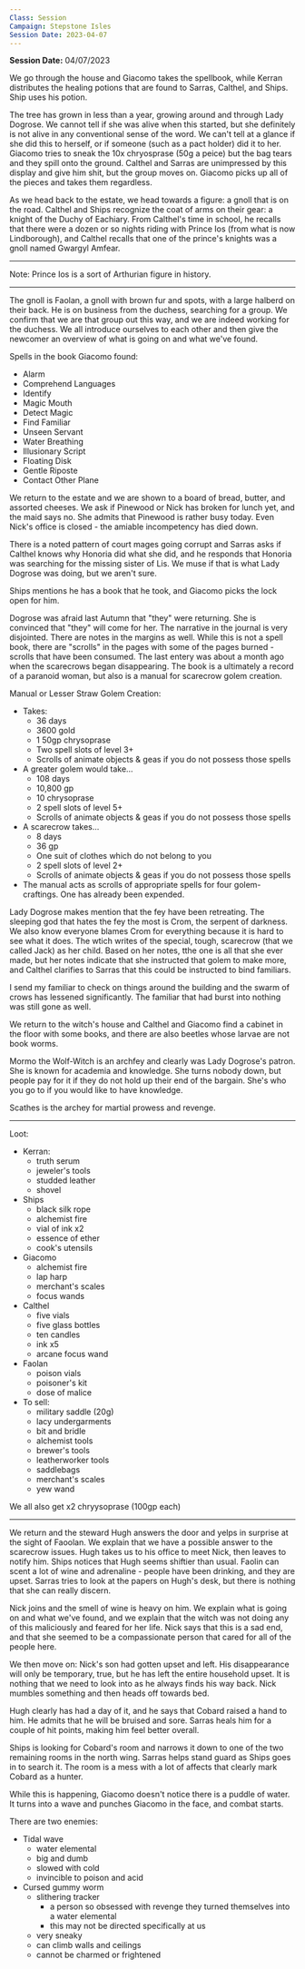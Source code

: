 ```yaml
---
Class: Session
Campaign: Stepstone Isles
Session Date: 2023-04-07
---
```

**Session Date:** 04/07/2023

We go through the house and Giacomo takes the spellbook, while Kerran distributes the healing potions that are found to Sarras, Calthel, and Ships. Ship uses his potion. 

The tree has grown in less than a year, growing around and through Lady Dogrose. We cannot tell if she was alive when this started, but she definitely is not alive in any conventional sense of the word. We can't tell at a glance if she did this to herself, or if someone (such as a pact holder) did it to her. Giacomo tries to sneak the 10x chryosprase (50g a peice) but the bag tears and they spill onto the ground. Calthel and Sarras are unimpressed by this display and give him shit, but the group moves on. Giacomo picks up all of the pieces and takes them regardless.

As we head back to the estate, we head towards a figure: a gnoll that is on the road. Calthel and Ships recognize the coat of arms on their gear: a knight of the Duchy of Eachiary. From Calthel's time in school, he recalls that there were a dozen or so nights riding with Prince Ios (from what is now Lindborough), and Calthel recalls that one of the prince's knights was a gnoll named Gwargyl Amfear.

---

Note: Prince Ios is a sort of Arthurian figure in history.

---

The gnoll is Faolan, a gnoll with brown fur and spots, with a large halberd on their back. He is on business from the duchess, searching for a group. We confirm that we are that group out this way, and we are indeed working for the duchess. We all introduce ourselves to each other and then give the newcomer an overview of what is going on and what we've found.

Spells in the book Giacomo found:
- Alarm
- Comprehend Languages
- Identify
- Magic Mouth
- Detect Magic
- Find Familiar
- Unseen Servant
- Water Breathing
- Illusionary Script
- Floating Disk
- Gentle Riposte
- Contact Other Plane

We return to the estate and we are shown to a board of bread, butter, and assorted cheeses. We ask if Pinewood or Nick has broken for lunch yet, and the maid says no. She admits that Pinewood is rather busy today. Even Nick's office is closed - the amiable incompetency has died down.

There is a noted pattern of court mages going corrupt and Sarras asks if Calthel knows why Honoria did what she did, and he responds that Honoria was searching for the missing sister of Lis. We muse if that is what Lady Dogrose was doing, but we aren't sure.

Ships mentions he has a book that he took, and Giacomo picks the lock open for him.

Dogrose was afraid last Autumn that "they" were returning. She is convinced that "they" will come for her. The narrative in the journal is very disjointed. There are notes in the margins as well. While this is not a spell book, there are "scrolls" in the pages with some of the pages burned - scrolls that have been consumed. The last entery was about a month ago when the scarecrows began disappearing. The book is a ultimately a record of a paranoid woman, but also is a manual for scarecrow golem creation.

Manual or Lesser Straw Golem Creation:
- Takes:
	- 36 days
	- 3600 gold
	- 1 50gp chrysoprase
	- Two spell slots of level 3+
	- Scrolls of animate objects & geas if you do not possess those spells
- A greater golem would take...
	- 108 days
	- 10,800 gp
	- 10 chrysoprase
	- 2 spell slots of level 5+
	- Scrolls of animate objects & geas if you do not possess those spells
- A scarecrow takes...
	- 8 days
	- 36 gp
	- One suit of clothes which do not belong to you
	- 2 spell slots of level 2+
	- Scrolls of animate objects & geas if you do not possess those spells
- The manual acts as scrolls of appropriate spells for four golem-craftings. One has already been expended.

Lady Dogrose makes mention that the fey have been retreating. The sleeping god that hates the fey the most is Crom, the serpent of darkness. We also know everyone blames Crom for everything because it is hard to see what it does. The wtich writes of the special, tough, scarecrow (that we called Jack) as her child. Based on her notes, tthe one is all that she ever made, but her notes indicate that she instructed that golem to make more, and Calthel clarifies to Sarras that this could be instructed to bind familiars.

I send my familiar to check on things around the building and the swarm of crows has lessened significantly. The familiar that had burst into nothing was still gone as well.

We return to the witch's house and Calthel and Giacomo find a cabinet in the floor with some books, and there are also beetles whose larvae are not book worms.

Mormo the Wolf-Witch is an archfey and clearly was Lady Dogrose's patron. She is known for academia and knowledge. She turns nobody down, but people pay for it if they do not hold up their end of the bargain. She's who you go to if you would like to have knowledge.

Scathes is the archey for martial prowess and revenge.

---

Loot:
- Kerran:
	- truth serum
	- jeweler's tools
	- studded leather
	- shovel
- Ships
	- black silk rope
	- alchemist fire
	- vial of ink x2
	- essence of ether
	- cook's utensils
- Giacomo
	- alchemist fire
	- lap harp
	- merchant's scales
	- focus wands
- Calthel
	- five vials
	- five glass bottles
	- ten candles
	- ink x5
	- arcane focus wand
- Faolan
	- poison vials
	- poisoner's kit
	- dose of malice
- To sell:
	- military saddle (20g)
	- lacy undergarments
	- bit and bridle
	- alchemist tools
	- brewer's tools
	- leatherworker tools
	- saddlebags
	- merchant's scales
	- yew wand

We all also get x2 chryysoprase (100gp each)

---

We return and the steward Hugh answers the door and yelps in surprise at the sight of Faoolan. We explain that we have a possible answer to the scarecrow issues. Hugh takes us to his office to meet Nick, then leaves to notify him. Ships notices that Hugh seems shiftier than usual. Faolin can scent a lot of wine and adrenaline - people have been drinking, and they are upset. Sarras tries to look at the papers on Hugh's desk, but there is nothing that she can really discern.

Nick joins and the smell of wine is heavy on him. We explain what is going on and what we've found, and we explain that the witch was not doing any of this maliciously and feared for her life. Nick says that this is a sad end, and that she seemed to be a compassionate person that cared for all of the people here.

We then move on: Nick's son had gotten upset and left. His disappearance will only be temporary, true, but he has left the entire household upset. It is nothing that we need to look into as he always finds his way back. Nick mumbles something and then heads off towards bed.

Hugh clearly has had a day of it, and he says that Cobard raised a hand to him. He admits that he will be bruised and sore. Sarras heals him for a couple of hit points, making him feel better overall.

Ships is looking for Cobard's room and narrows it down to one of the two remaining rooms in the north wing. Sarras helps stand guard as Ships goes in to search it. The room is a mess with a lot of affects that clearly mark Cobard as a hunter.

While this is happening, Giacomo doesn't notice there is a puddle of water. It turns into a wave and punches Giacomo in the face, and combat starts.

There are two enemies:
- Tidal wave
	- water elemental
	- big and dumb
	- slowed with cold
	- invincible to poison and acid
- Cursed gummy worm
	- slithering tracker
		- a person so obsessed with revenge they turned themselves into a water elemental
		- this may not be directed specifically at us
	- very sneaky
	- can climb walls and ceilings
	- cannot be charmed or frightened